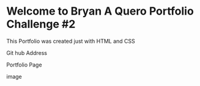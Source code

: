 # Welcome to Bryan A Quero Portfolio Challenge #2

This Portfolio was created just with HTML and CSS

Git hub Address

Portfolio Page

image 
